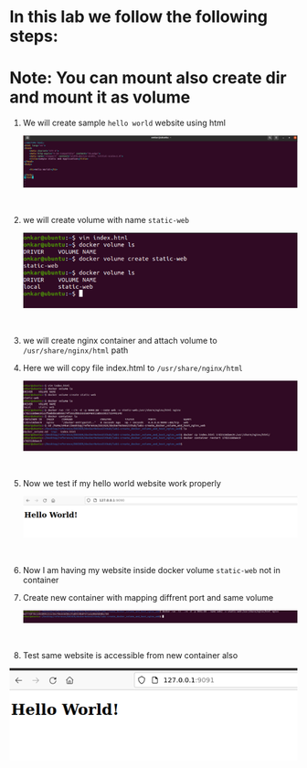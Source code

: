 # In this lab we follow the following steps:
# Note: You can mount also create dir and mount it as volume

1. We will create sample `hello world` website using html 

    <p align="center">
    <img src="./imgs/img1.png"  alt="img1">
    </p>
    <br>
2. we will create volume with name `static-web`
    <p align="center">
    <img src="./imgs/img2.png"  alt="img2">
    </p>
    <br>
3. we will create nginx container and attach volume to `/usr/share/nginx/html` path
4. Here  we will copy file index.html to `/usr/share/nginx/html`
    <p align="center">
    <img src="./imgs/img5.png"  alt="img5">
    </p>
    <br>
5. Now we test if my hello world website work properly
    <p align="center">
    <img src="./imgs/img4.png"  alt="mg4">
    </p>
    <br>
6. Now I am having my website inside docker volume `static-web` not in container
7. Create new container with mapping diffrent port and same volume
    <p align="center">
    <img src="./imgs/img7.png"  alt="img7">
    </p>
    <br>
8. Test same website is accessible from new container also
<p align="center">
  <img src="./imgs/img6.png"  alt="img6">
</p>